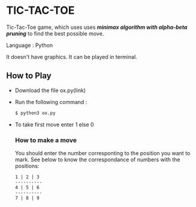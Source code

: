 # TIC-TAC-TOE
Tic-Tac-Toe game, which uses uses ***minimax algorithm with alpha-beta pruning*** to find the best possible move.

Language : Python

It doesn't have graphics. It can be played in terminal.

## How to Play
 * Download the file ox.py(link)
 * Run the following command : 
    ```bash
    $ python3 ox.py
    ```
 * To take first move enter 1 else 0
 
   ### How to make a move
    You should enter the number corresponting to the position you want to mark. See below to know the correspondance of numbers with the positions:
    
       1 | 2 | 3
       ----------
       4 | 5 | 6
       ----------
       7 | 8 | 9
